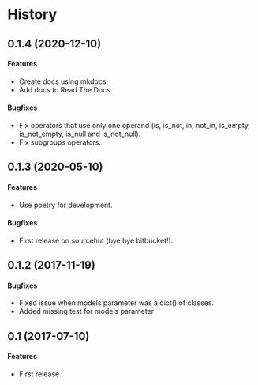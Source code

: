 # History

## 0.1.4 (2020-12-10)

#### Features

*   Create docs using mkdocs.
*   Add docs to Read The Docs.

#### Bugfixes

*   Fix operators that use only one operand (is, is_not, in, not_in, is_empty,
    is_not_empty, is_null and is_not_null).
*   Fix subgroups operators.


## 0.1.3 (2020-05-10)

#### Features

*   Use poetry for development.

#### Bugfixes

*   First release on sourcehut (bye bye bitbucket!).


## 0.1.2 (2017-11-19)

#### Bugfixes

*   Fixed issue when models parameter was a dict() of classes.
*   Added missing test for models parameter

## 0.1 (2017-07-10)

#### Features

*   First release

